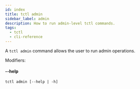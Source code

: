 ```yaml
---
id: index
title: tctl admin
sidebar_label: admin
description: How to run admin-level tctl commands.
tags:
  - tctl
  - cli-reference
---
```


A `tctl admin` command allows the user to run admin operations.

Modifiers:

#### --help

`tctl admin [--help | -h]`
